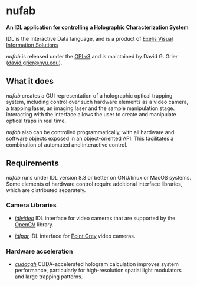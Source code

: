 # nufab

**An IDL application for controlling a 
Holographic Characterization System**

IDL is the Interactive Data language, and is a product of
[Exelis Visual Information Solutions](http://www.exelisvis.com)

*nufab* is released under the
[GPLv3](https://www.gnu.org/copyleft/gpl.html)
and is maintained by David G. Grier (david.grier@nyu.edu).

## What it does

*nufab* creates a GUI representation of a holographic optical
trapping system, including control over such hardware elements
as a video camera, a trapping laser, an imaging laser and the
sample manipulation stage.  Interacting with the interface
allows the user to create and manipulate optical traps in real time.

*nufab* also can be controlled programmatically, with all hardware
and software objects exposed in an object-oriented API.
This facilitates a combination of automated and interactive
control.

## Requirements

*nufab* runs under IDL version 8.3 or better on GNU/linux or MacOS systems.
Some elements of hardware control require additional interface libraries,
which are distributed separately.

### Camera Libraries

+ [*idlvideo*](https://github.com/davidgrier/idlvideo) IDL interface
for video cameras that are supported by the
[OpenCV](http://opencv.org) library.

+ [*idlpgr*](https://github.com/davidgrier/idlpgr) IDL interface
for [Point Grey](http://www.ptgrey.com/)  video cameras.

### Hardware acceleration

+ [*cudacgh*](https://github.com/davidgrier/cudacgh) CUDA-accelerated
hologram calculation improves system performance, particularly for
high-resolution spatial light modulators and large trapping patterns.
